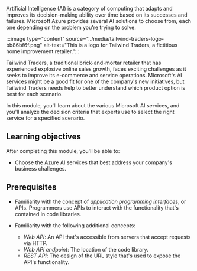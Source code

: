 Artificial Intelligence (AI) is a category of computing that adapts and improves its decision-making ability over time based on its successes and failures. Microsoft Azure provides several AI solutions to choose from, each one depending on the problem you're trying to solve.

:::image type="content" source="../media/tailwind-traders-logo-bb86bf6f.png" alt-text="This is a logo for Tailwind Traders, a fictitious home improvement retailer.":::


Tailwind Traders, a traditional brick-and-mortar retailer that has experienced explosive online sales growth, faces exciting challenges as it seeks to improve its e-commerce and service operations. Microsoft's AI services might be a good fit for one of the company's new initiatives, but Tailwind Traders needs help to better understand which product option is best for each scenario.

In this module, you'll learn about the various Microsoft AI services, and you'll analyze the decision criteria that experts use to select the right service for a specified scenario.

## Learning objectives

After completing this module, you'll be able to:

 -  Choose the Azure AI services that best address your company's business challenges.

## Prerequisites

 -  Familiarity with the concept of *application programming interfaces*, or APIs. Programmers use APIs to interact with the functionality that's contained in code libraries.
 -  Familiarity with the following additional concepts:
    
     -  *Web API*: An API that's accessible from servers that accept requests via HTTP.
     -  *Web API endpoint*: The location of the code library.
     -  *REST API*: The design of the URL style that's used to expose the API's functionality.

